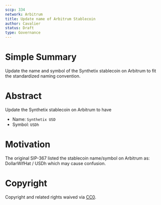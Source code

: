 ```yaml
---
sccp: 334
network: Arbitrum
title: Update name of Arbitrum Stablecoin
author: Cavalier
status: Draft
type: Governance
---
```


# Simple Summary

Update the name and symbol of the Synthetix stablecoin on Arbitrum to fit the standardized naming convention.

# Abstract
Update the Synthetix stablecoin on Arbitrum to have
- Name: `Synthetix USD`
- Symbol: `USDh`

# Motivation

The original SIP-367 listed the stablecoin name/symbol on Arbitrum as: DollarWifHat / USDh which may cause confusion.

# Copyright

Copyright and related rights waived via [CC0](https://creativecommons.org/publicdomain/zero/1.0/).


